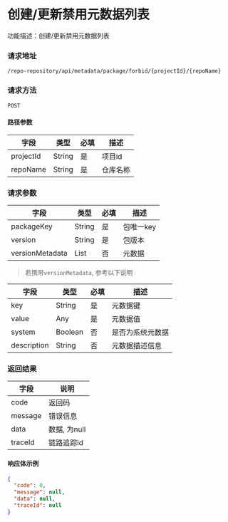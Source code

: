 # 创建/更新禁用元数据列表
功能描述：创建/更新禁用元数据列表

### 请求地址
```
/repo-repository/api/metadata/package/forbid/{projectId}/{repoName}
```

### 请求方法
`POST`

#### 路径参数

| 字段        | 类型     | 必填  | 描述     |
|-----------|--------|-----|--------|
| projectId | String | 是   | 项目id   |
| repoName  | String | 是   | 仓库名称   |

### 请求参数

| 字段              | 类型     | 必填  | 描述     |
|-----------------|--------|-----|--------|
| packageKey      | String | 是   | 包唯一key |
| version         | String | 是   | 包版本    |
| versionMetadata | List   | 否   | 元数据    |

> 若携带`versionMetadata`, 参考以下说明

| 字段          | 类型      | 必填  | 描述       |
|-------------|---------|-----|----------|
| key         | String  | 是   | 元数据键     |
| value       | Any     | 是   | 元数据值     |
| system      | Boolean | 否   | 是否为系统元数据 |
| description | String  | 否   | 元数据描述信息  |

### 返回结果

| 字段      | 说明        |
|---------|-----------|
| code    | 返回码       |
| message | 错误信息      |
| data    | 数据, 为null |
| traceId | 链路追踪id    |

#### 响应体示例

```json
{
  "code": 0,
  "message": null,
  "data": null,
  "traceId": null
}
```
